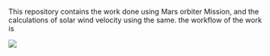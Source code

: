 This repository contains the work done using Mars orbiter Mission, and the calculations of solar wind velocity using the same. the workflow of the work is


<img src="https://user-images.githubusercontent.com/98839532/194517352-fe9a68dc-1020-411b-a106-8ce30e39c2fa.svg" class="rotateimg90">

